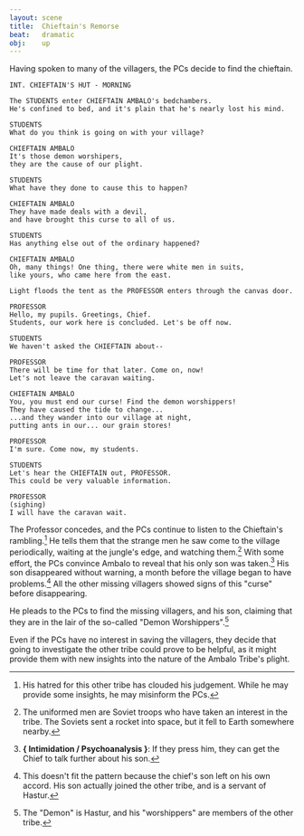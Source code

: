 ```yaml
---
layout: scene
title:  Chieftain's Remorse
beat:   dramatic
obj:    up
---
```


Having spoken to many of the villagers, the PCs decide to find the chieftain.


~~~
INT. CHIEFTAIN'S HUT - MORNING

The STUDENTS enter CHIEFTAIN AMBALO's bedchambers.
He's confined to bed, and it's plain that he's nearly lost his mind.

STUDENTS
What do you think is going on with your village?

CHIEFTAIN AMBALO
It's those demon worshipers,
they are the cause of our plight.

STUDENTS
What have they done to cause this to happen?

CHIEFTAIN AMBALO
They have made deals with a devil,
and have brought this curse to all of us.

STUDENTS
Has anything else out of the ordinary happened?

CHIEFTAIN AMBALO
Oh, many things! One thing, there were white men in suits,
like yours, who came here from the east.

Light floods the tent as the PROFESSOR enters through the canvas door.

PROFESSOR
Hello, my pupils. Greetings, Chief.
Students, our work here is concluded. Let's be off now.

STUDENTS
We haven't asked the CHIEFTAIN about--

PROFESSOR
There will be time for that later. Come on, now!
Let's not leave the caravan waiting.

CHIEFTAIN AMBALO
You, you must end our curse! Find the demon worshippers!
They have caused the tide to change...
...and they wander into our village at night,
putting ants in our... our grain stores!

PROFESSOR
I'm sure. Come now, my students.

STUDENTS
Let's hear the CHIEFTAIN out, PROFESSOR.
This could be very valuable information.

PROFESSOR
(sighing)
I will have the caravan wait.
~~~


The Professor concedes, and the PCs continue to listen to the Chieftain's rambling.[^hate]
He tells them that the strange men he saw come to the village periodically,
waiting at the jungle's edge, and watching them.[^men]
With some effort, the PCs convince Ambalo to reveal that his only son was taken.[^spill]
His son disappeared without warning, a month before the village began to have problems.[^son]
All the other missing villagers showed signs of this "curse" before disappearing.

He pleads to the PCs to find the missing villagers, and his son,
claiming that they are in the lair of the so-called "Demon Worshippers".[^hastur]

Even if the PCs have no interest in saving the villagers,
they decide that going to investigate the other tribe could prove to be helpful,
as it might provide them with new insights into the nature of the Ambalo Tribe's plight.


[^hate]:
    His hatred for this other tribe has clouded his judgement.
    While he may provide some insights, he may misinform the PCs.

[^men]:
    The uniformed men are Soviet troops who have taken an interest in the tribe.
    The Soviets sent a rocket into space, but it fell to Earth somewhere nearby.

[^son]:
    This doesn't fit the pattern because the chief's son left on his own accord.
    His son actually joined the other tribe, and is a servant of Hastur.

[^hastur]:
    The "Demon" is Hastur, and his "worshippers" are members of the other tribe.

[^spill]:
	**{ Intimidation / Psychoanalysis }**:
	If they press him, they can get the Chief to talk further about his son.









